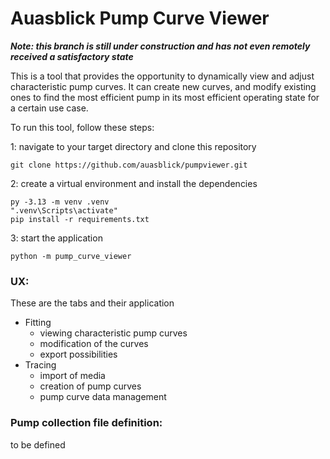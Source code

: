 # Auasblick Pump Curve Viewer

***Note: this branch is still under construction and has not even remotely received a satisfactory state***

This is a tool that provides the opportunity to dynamically view and adjust characteristic pump curves. It can create
new curves, and modify existing ones to find the most efficient pump in its most efficient operating state for a certain
use case.

To run this tool, follow these steps:<br>

1: navigate to your target directory and clone this repository
```
git clone https://github.com/auasblick/pumpviewer.git
```

2: create a virtual environment and install the dependencies
```
py -3.13 -m venv .venv
".venv\Scripts\activate"
pip install -r requirements.txt
```

3: start the application
```
python -m pump_curve_viewer
```


### UX:
These are the tabs and their application
 - Fitting
   - viewing characteristic pump curves
   - modification of the curves
   - export possibilities
 - Tracing
   - import of media
   - creation of pump curves
   - pump curve data management

### Pump collection file definition:
to be defined